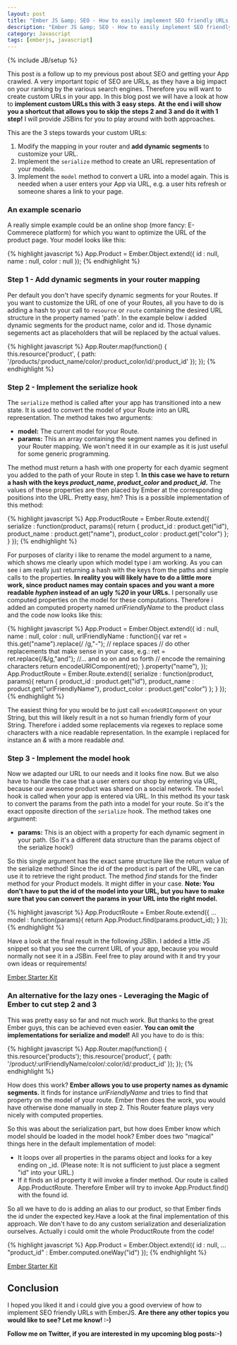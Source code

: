 ```yaml
---
layout: post
title: "Ember JS &amp; SEO - How to easily implement SEO friendly URLs in 3 steps"
description: "Ember JS &amp; SEO - How to easily implement SEO friendly URLs in 3 steps"
category: Javascript
tags: [emberjs, javascript]
---
```

{% include JB/setup %}

This post is a follow up to my previous post about SEO and getting your App crawled. A very important topic of SEO are URLs, as they have a big impact on your ranking by the various search engines. Therefore you will want to create custom URLs in your app. In this blog post we will have a look at how to **implement custom URLs this with 3 easy steps**. **At the end i will show you a shortcut that allows you to skip the steps 2 and 3 and do it with 1 step!** I will provide JSBins for you to play around with both approaches.

This are the 3 steps towards your custom URLs:

1. Modify the mapping in your router and **add dynamic segments** to customize your URL.
2. Implement the `serialize` method to create an URL representation of your models.
3. Implement the `model` method to convert a URL into a model again. This is needed when a user enters your App via URL, e.g. a user hits refresh or someone shares a link to your page.

### An example scenario

A really simple example could be an online shop (more fancy: E-Commerece platform) for which you want to optimize the URL of the product page. Your model looks like this:

{% highlight javascript %}
App.Product = Ember.Object.extend({
	id : null,
	name : null,
	color : null
});
{% endhighlight %} 

### Step 1 - Add dynamic segments in your router mapping

Per default you don't have specify dynamic segments for your Routes. If you want to customize the URL of one of your Routes, all you have to do is adding a hash to your call to `resource` or `route` containing the desired URL structure in the property named 'path'. In the example below i added dynamic segments for the product name, color and id. Those dynamic segements act as placeholders that will be replaced by the actual values.


{% highlight javascript %}
App.Router.map(function() {
	this.resource('product', { path: '/products/:product_name/color/:product_color/id/:product_id' });
});
{% endhighlight %} 


### Step 2 - Implement the serialize hook

The `serialize` method is called after your app has transitioned into a new state. It is used to convert the model of your Route into an URL representation. The method takes two arguments:

- **model:** The current model for your Route.
- **params:** This an array containing the segment names you defined in your Router mapping. We won't need it in our example as it is just useful for some generic programming.

The method must return a hash with one property for each dyamic segment you added to the path of your Route in step 1. **In this case we have to return a hash with the keys *product_name*, *product_color* and *product_id*.** The values of these properties are then placed by Ember at the corresponding positions into the URL. Pretty easy, hm? This is a possible implementation of this method:


{% highlight javascript %}
App.ProductRoute = Ember.Route.extend({
  serialize : function(product, params){
    return {
      product_id : product.get("id"),
      product_name : product.get("name"),
      product_color : product.get("color")
    };
  }
});
{% endhighlight %}

For purposes of clarity i like to rename the model argument to a name, which shows me clearly upon which model type i am working. As you can see i am really just returning a hash with the keys from the paths and simple calls to the properties. **In reality you will likely have to do a little more work, since product names may contain spaces and you want a more readable *hyphen* instead of an ugly *%20* in your URLs.** I personally use computed properties on the model for these computations. Therefore i added an computed property named *urlFriendlyName* to the product class and the code now looks like this:

{% highlight javascript %}
App.Product = Ember.Object.extend({
	id : null,
	name : null,
	color : null,
	urlFriendlyName : function(){
		var ret = this.get("name").replace(/ /g,"-"); // replace spaces
		// do other replacements that make sense in your case, e.g.:
		ret = ret.replace(/&/g,"and");
		//... and so on and so forth
		// encode the remaining characters
		return encodeURIComponent(ret); 
	}.property("name"),
});
App.ProductRoute = Ember.Route.extend({
	serialize : function(product, params){
		return {
			product_id : product.get("id"),
			product_name : product.get("urlFriendlyName"),
			product_color : product.get("color")
		};
	}
});
{% endhighlight %} 

The easiest thing for you would be to just call `encodeURIComponent` on your String, but this will likely result in a not so human friendly form of your String. Therefore i added some replacements via regexes to replace some characters with a nice readable representation. In the example i replaced for instance an *&* with a more readable *and*.


### Step 3 - Implement the model hook


Now we adapted our URL to our needs and it looks fine now. But we also have to handle the case that a user enters our shop by entering via URL, because our awesome product was shared on a social network. The `model` hook is called when your app is entered via URL. In this method its your task to convert the params from the path into a model for your route. So it's the exact opposite direction of the `serialize` hook. The method takes one argument:

- **params:** This is an object with a property for each dynamic segment in your path. (So it's a different data structure than the params object of the serialize hook!)

So this single argument has the exact same structure like the return value of the serialize method! Since the id of the product is part of the URL, we can use it to retrieve the right product. The method *find* stands for the finder method for your Product models. It might differ in your case. **Note: You don't have to put the id of the model into your URL, but you have to make sure that you can convert the params in your URL into the right model.**

{% highlight javascript %}
App.ProductRoute = Ember.Route.extend({
  ...
  model : function(params){
  	return App.Product.find(params.product_id);
  }
});
{% endhighlight %} 

Have a look at the final result in the following JSBin. I added a little JS snippet so that you see the current URL of your app, because you would normally not see it in a JSBin. Feel free to play around with it and try your own ideas or requirements!

<a class="jsbin-embed" href="http://jsbin.com/IruYoZej/2/embed?js,output">Ember Starter Kit</a>
<script src="http://static.jsbin.com/js/embed.js">

</script>



### An alternative for the lazy ones - Leveraging the Magic of Ember to cut step 2 and 3

This was pretty easy so far and not much work. But thanks to the great Ember guys, this can be achieved even easier. **You can omit the implementations for serialize and model!** All you have to do is this:

{% highlight javascript %}
App.Router.map(function() {
	this.resource('products');
	this.resource('product', { path: '/product/:urlFriendlyName/color/:color/id/:product_id' });
});
{% endhighlight %} 

How does this work? **Ember allows you to use property names as dynamic segments.** It finds for instance *urlFriendlyName* and tries to find that property on the model of your route. Ember then does the work, you would have otherwise done manually in step 2. This Router feature plays very nicely with computed properties. 

So this was about the serialization part, but how does Ember know which model should be loaded in the model hook? Ember does two "magical" things here in the default implementation of model:

- It loops over all properties in the params object and looks for a key ending on \_id. (Please note: It is not sufficient to just place a segment "id" into your URL.)
- If it finds an id property it will invoke a finder method. Our route is called App.ProductRoute. Therefore Ember will try to invoke App.Product.find() with the found id.

So all we have to do is adding an alias to our product, so that Ember finds the id under the expected key.Have a look at the final implementation of this approach. We don't have to do any custom serialization and deserialization ourselves. Actually i could omit the whole ProductRoute from the code!

{% highlight javascript %}
App.Product = Ember.Object.extend({
	id : null,
	...
	"product_id" : Ember.computed.oneWay("id")
});
{% endhighlight %} 

<a class="jsbin-embed" href="http://jsbin.com/EKEquTU/2/embed?js,output">Ember Starter Kit</a>
<script src="http://static.jsbin.com/js/embed.js">

</script>

## Conclusion

I hoped you liked it and i could give you a good overview of how to implement SEO friendly URLs with EmberJS. **Are there any other topics you would like to see? Let me know! :-)** 

**Follow me on Twitter, if you are interested in my upcoming blog posts:-)**